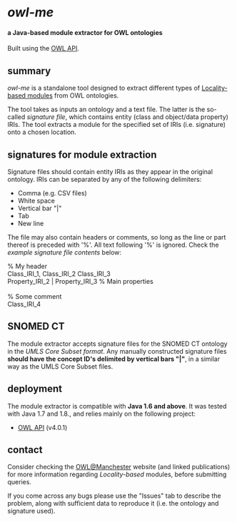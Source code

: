 *owl-me*
====

#### a Java-based module extractor for OWL ontologies ####

Built using the [OWL API](http://owlapi.sourceforge.net/). 


summary
--------------------

*owl-me* is a standalone tool designed to extract different types of [Locality-based modules](http://owl.cs.manchester.ac.uk/research/topics/modularity) from OWL ontologies.

The tool takes as inputs an ontology and a text file. The latter is the so-called *signature file*, which contains entity (class and object/data property) IRIs. The tool extracts a module for the specified set of IRIs (i.e. signature) onto a chosen location.


signatures for module extraction
--------------------
Signature files should contain entity IRIs as they appear in the original ontology. IRIs can be separated by any of the following delimiters:
  * Comma (e.g. CSV files)
  * White space
  * Vertical bar "|"
  * Tab
  * New line

The file may also contain headers or comments, so long as the line or part thereof is preceded with '%'. All text following '%' is ignored. Check the *example signature file contents* below:

% My header<br>
Class_IRI_1, Class_IRI_2 Class_IRI_3<br>
Property_IRI_2 | Property_IRI_3    % Main properties<br>
<br>
% Some comment<br>
Class_IRI_4<br>


SNOMED CT
--------------------

The module extractor accepts signature files for the SNOMED CT ontology in the *UMLS Core Subset format*. Any manually constructed signature files **should have the concept ID's delimited by vertical bars "|"**, in a similar way as the UMLS Core Subset files.


deployment
--------------------
The module extractor is compatible with **Java 1.6 and above**. It was tested with Java 1.7 and 1.8., and relies mainly on the following project:

 * [OWL API](http://owlapi.sourceforge.net/) (v4.0.1)


contact
--------------------
Consider checking the [OWL@Manchester](http://owl.cs.manchester.ac.uk) website (and linked publications) for more information regarding _Locality-based_ modules, before submitting queries.

If you come across any bugs please use the "Issues" tab to describe the problem, along with sufficient data to reproduce it (i.e. the ontology and signature used).